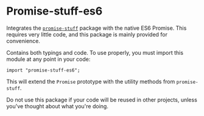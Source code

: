 # Promise-stuff-es6
Integrates the [`promise-stuff`](https://github.com/GregRos/promise-stuff) package with the native ES6 Promise. This requires very little code, and this package is mainly provided for convenience.

Contains both typings and code. To use properly, you must import this module at any point in your code:

    import "promise-stuff-es6";

This will extend the `Promise` prototype with the utility methods from `promise-stuff`.

Do not use this package if your code will be reused in other projects, unless you've thought about what you're doing.